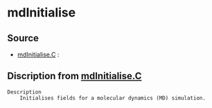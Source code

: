 # mdInitialise

## Source

- [mdInitialise.C](mdInitialise.C) : 


## Discription from [mdInitialise.C](mdInitialise.C)

```
Description
    Initialises fields for a molecular dynamics (MD) simulation.


```

